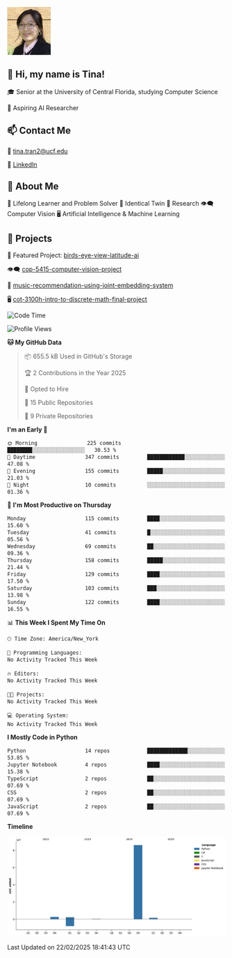 ![Profile Picture](IMG_4693_cropped.png)
## 👋 Hi, my name is Tina!
🎓 Senior at the University of Central Florida, studying Computer Science

🔭 Aspiring AI Researcher

## 📫 Contact Me

📧 tina.tran2@ucf.edu 

🔗 [LinkedIn](https://www.linkedin.com/in/tinaungtran/)

## 💬 About Me

🌱 Lifelong Learner and Problem Solver 👭 Identical Twin 📝 Research 👁️‍🗨️ Computer Vision 🖥️ Artificial Intelligence & Machine Learning

## 🚀 Projects

🎯 Featured Project: 
[birds-eye-view-latitude-ai](https://github.com/tamannachowdhuryy/latitude-ai-project)

👁️‍🗨️
[cop-5415-computer-vision-project](https://github.com/TTrumpet/COP-5415-Project)

🎼
[music-recommendation-using-joint-embedding-system](https://github.com/TTrumpet/HUT-joint-embedding)

🖥️
[cot-3100h-intro-to-discrete-math-final-project](https://github.com/TTrumpet/COT3100H-Final-Project)
<!--
**TTrumpet/TTrumpet** is a ✨ _special_ ✨ repository because its `README.md` (this file) appears on your GitHub profile.

Here are some ideas to get you started:

- 🔭 I’m currently working on ...
- 🌱 I’m currently learning ...
- 👯 I’m looking to collaborate on ...
- 🤔 I’m looking for help with ...
- 💬 Ask me about ...
- 📫 How to reach me: ...
- 😄 Pronouns: ...
- ⚡ Fun fact: ...
-->

<!--START_SECTION:waka-->
![Code Time](http://img.shields.io/badge/Code%20Time-0%20secs-blue)

![Profile Views](http://img.shields.io/badge/Profile%20Views-2-blue)

**🐱 My GitHub Data** 

> 📦 655.5 kB Used in GitHub's Storage 
 > 
> 🏆 2 Contributions in the Year 2025
 > 
> 💼 Opted to Hire
 > 
> 📜 15 Public Repositories 
 > 
> 🔑 9 Private Repositories 
 > 
**I'm an Early 🐤** 

```text
🌞 Morning                225 commits         ████████░░░░░░░░░░░░░░░░░   30.53 % 
🌆 Daytime                347 commits         ████████████░░░░░░░░░░░░░   47.08 % 
🌃 Evening                155 commits         █████░░░░░░░░░░░░░░░░░░░░   21.03 % 
🌙 Night                  10 commits          ░░░░░░░░░░░░░░░░░░░░░░░░░   01.36 % 
```
📅 **I'm Most Productive on Thursday** 

```text
Monday                   115 commits         ████░░░░░░░░░░░░░░░░░░░░░   15.60 % 
Tuesday                  41 commits          █░░░░░░░░░░░░░░░░░░░░░░░░   05.56 % 
Wednesday                69 commits          ██░░░░░░░░░░░░░░░░░░░░░░░   09.36 % 
Thursday                 158 commits         █████░░░░░░░░░░░░░░░░░░░░   21.44 % 
Friday                   129 commits         ████░░░░░░░░░░░░░░░░░░░░░   17.50 % 
Saturday                 103 commits         ███░░░░░░░░░░░░░░░░░░░░░░   13.98 % 
Sunday                   122 commits         ████░░░░░░░░░░░░░░░░░░░░░   16.55 % 
```


📊 **This Week I Spent My Time On** 

```text
🕑︎ Time Zone: America/New_York

💬 Programming Languages: 
No Activity Tracked This Week

🔥 Editors: 
No Activity Tracked This Week

🐱‍💻 Projects: 
No Activity Tracked This Week

💻 Operating System: 
No Activity Tracked This Week
```

**I Mostly Code in Python** 

```text
Python                   14 repos            █████████████░░░░░░░░░░░░   53.85 % 
Jupyter Notebook         4 repos             ████░░░░░░░░░░░░░░░░░░░░░   15.38 % 
TypeScript               2 repos             ██░░░░░░░░░░░░░░░░░░░░░░░   07.69 % 
CSS                      2 repos             ██░░░░░░░░░░░░░░░░░░░░░░░   07.69 % 
JavaScript               2 repos             ██░░░░░░░░░░░░░░░░░░░░░░░   07.69 % 
```



**Timeline**

![Lines of Code chart](https://raw.githubusercontent.com/TTrumpet/TTrumpet/main/assets/bar_graph.png)


 Last Updated on 22/02/2025 18:41:43 UTC
<!--END_SECTION:waka-->
